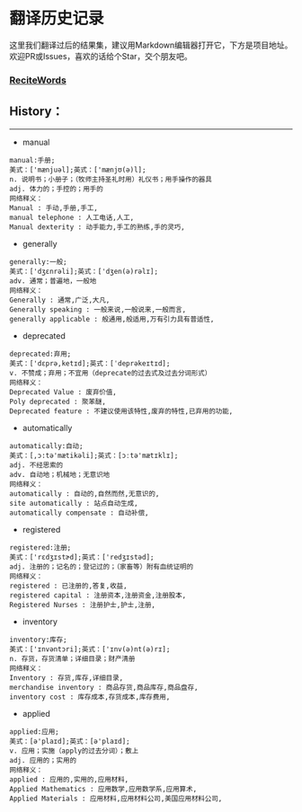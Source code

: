 # 翻译历史记录 
这里我们翻译过后的结果集，建议用Markdown编辑器打开它，下方是项目地址。欢迎PR或Issues，喜欢的话给个Star，交个朋友吧。
### [ReciteWords](https://github.com/BolexLiu/ReciteWords)

## History：

---

- manual
```
manual:手册;
美式：['mænjuəl];英式：['mænjʊ(ə)l];
n. 说明书；小册子；（牧师主持圣礼时用）礼仪书；用手操作的器具
adj. 体力的；手控的；用手的
网络释义：
Manual : 手动,手册,手工,
manual telephone : 人工电话,人工,
Manual dexterity : 动手能力,手工的熟练,手的灵巧,
```
- generally
```
generally:一般;
美式：['dʒɛnrəli];英式：['dʒen(ə)rəlɪ];
adv. 通常；普遍地，一般地
网络释义：
Generally : 通常,广泛,大凡,
Generally speaking : 一般来说,一般说来,一般而言,
generally applicable : 般通用,般适用,万有引力具有普适性,
```
- deprecated
```
deprecated:弃用;
美式：['dɛprə,ketɪd];英式：[ˈdeprəkeɪtɪd];
v. 不赞成；弃用；不宜用（deprecate的过去式及过去分词形式）
网络释义：
Deprecated Value : 废弃价值,
Poly deprecated : 聚苯醚,
Deprecated feature : 不建议使用该特性,废弃的特性,已弃用的功能,
```
- automatically
```
automatically:自动;
美式：[,ɔ:tə'mætikəli];英式：[ɔːtə'mætɪklɪ];
adj. 不经思索的
adv. 自动地；机械地；无意识地
网络释义：
automatically : 自动的,自然而然,无意识的,
site automatically : 站点自动生成,
automatically compensate : 自动补偿,
```
- registered
```
registered:注册;
美式：['rɛdʒɪstɚd];英式：['redʒɪstəd];
adj. 注册的；记名的；登记过的；（家畜等）附有血统证明的
网络释义：
registered : 已注册的,答复,收益,
registered capital : 注册资本,注册资金,注册股本,
Registered Nurses : 注册护士,护士,注册,
```
- inventory
```
inventory:库存;
美式：['ɪnvəntɔri];英式：['ɪnv(ə)nt(ə)rɪ];
n. 存货，存货清单；详细目录；财产清册
网络释义：
Inventory : 存货,库存,详细目录,
merchandise inventory : 商品存货,商品库存,商品盘存,
inventory cost : 库存成本,存货成本,库存费用,
```
- applied
```
applied:应用;
美式：[ə'plaɪd];英式：[ə'plaɪd];
v. 应用；实施（apply的过去分词）；敷上
adj. 应用的；实用的
网络释义：
applied : 应用的,实用的,应用材料,
Applied Mathematics : 应用数学,应用数学系,应用算术,
Applied Materials : 应用材料,应用材料公司,美国应用材料公司,
```
